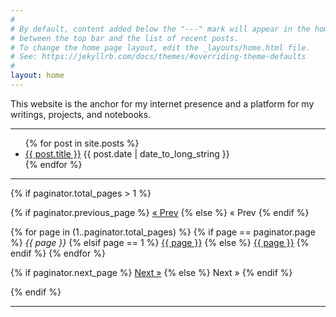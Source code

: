 ```yaml
---
#
# By default, content added below the "---" mark will appear in the home page
# between the top bar and the list of recent posts.
# To change the home page layout, edit the _layouts/home.html file.
# See: https://jekyllrb.com/docs/themes/#overriding-theme-defaults
#
layout: home
---
```


This website is the anchor for my internet presence and a platform for my writings, projects, and notebooks.

---

<ul class="spaced_list">
  {% for post in site.posts %}
    <li>
      <a href="{{ post.url }}">{{ post.title }}</a> {{ post.date | date_to_long_string }}
    </li>
  {% endfor %}
</ul>

---

{% if paginator.total_pages > 1 %}
<div class="pagination">
  {% if paginator.previous_page %}
    <a href="{{ paginator.previous_page_path | relative_url }}">&laquo; Prev</a>
  {% else %}
    <span>&laquo; Prev</span>
  {% endif %}

  {% for page in (1..paginator.total_pages) %}
    {% if page == paginator.page %}
      <em>{{ page }}</em>
    {% elsif page == 1 %}
      <a href="/">{{ page }}</a>
    {% else %}
      <a href="{{ site.paginate_path | relative_url | replace: ':num', page }}">{{ page }}</a>
    {% endif %}
  {% endfor %}

  {% if paginator.next_page %}
    <a href="{{ paginator.next_page_path | relative_url }}">Next &raquo;</a>
  {% else %}
    <span>Next &raquo;</span>
  {% endif %}
</div>
{% endif %}

---